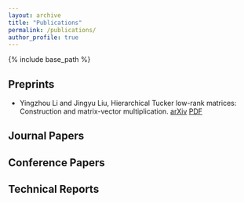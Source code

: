 ```yaml
---
layout: archive
title: "Publications"
permalink: /publications/
author_profile: true
---
```


{% include base_path %}

## Preprints

- Yingzhou Li and Jingyu Liu, Hierarchical Tucker low-rank matrices: Construction and matrix-vector multiplication. [arXiv](https://arxiv.org/abs/2508.05958) [PDF](https://jingyuliumath.github.io/files/htlr.pdf.)

## Journal Papers

## Conference Papers

## Technical Reports
